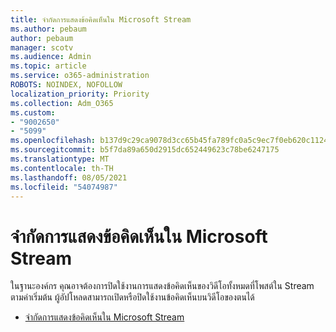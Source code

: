 ```yaml
---
title: จํากัดการแสดงข้อคิดเห็นใน Microsoft Stream
ms.author: pebaum
author: pebaum
manager: scotv
ms.audience: Admin
ms.topic: article
ms.service: o365-administration
ROBOTS: NOINDEX, NOFOLLOW
localization_priority: Priority
ms.collection: Adm_O365
ms.custom:
- "9002650"
- "5099"
ms.openlocfilehash: b137d9c29ca9078d3cc65b45fa789fc0a5c9ec7f0eb620c1124bf09ed6bfa852
ms.sourcegitcommit: b5f7da89a650d2915dc652449623c78be6247175
ms.translationtype: MT
ms.contentlocale: th-TH
ms.lasthandoff: 08/05/2021
ms.locfileid: "54074987"
---
```

# <a name="restrict-commenting-in-microsoft-stream"></a>จํากัดการแสดงข้อคิดเห็นใน Microsoft Stream

ในฐานะองค์กร คุณอาจต้องการปิดใช้งานการแสดงข้อคิดเห็นของวิดีโอทั้งหมดที่โพสต์ใน Stream ตามค่าเริ่มต้น ผู้อัปโหลดสามารถเปิดหรือปิดใช้งานข้อคิดเห็นบนวิดีโอของตนได้

- [จํากัดการแสดงข้อคิดเห็นใน Microsoft Stream](https://docs.microsoft.com/stream/portal-disable-comments)
